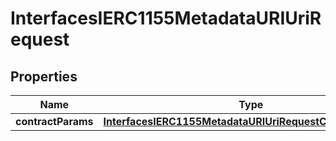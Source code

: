 

# InterfacesIERC1155MetadataURIUriRequest

## Properties

Name | Type | Description | Notes
------------ | ------------- | ------------- | -------------
**contractParams** | [**InterfacesIERC1155MetadataURIUriRequestContractParams**](InterfacesIERC1155MetadataURIUriRequestContractParams.md) |  | 




